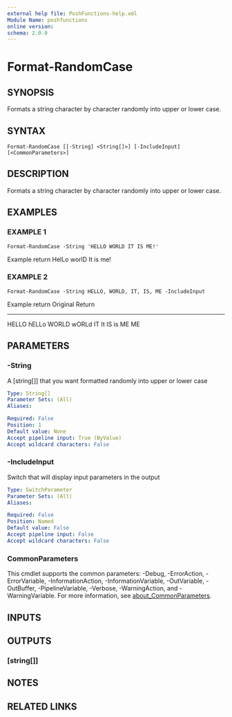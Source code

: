 ```yaml
---
external help file: PoshFunctions-help.xml
Module Name: poshfunctions
online version:
schema: 2.0.0
---
```


# Format-RandomCase

## SYNOPSIS
Formats a string character by character randomly into upper or lower case.

## SYNTAX

```
Format-RandomCase [[-String] <String[]>] [-IncludeInput] [<CommonParameters>]
```

## DESCRIPTION
Formats a string character by character randomly into upper or lower case.

## EXAMPLES

### EXAMPLE 1
```
Format-RandomCase -String 'HELLO WORLD IT IS ME!'
```

Example return
HelLo worlD It is me!

### EXAMPLE 2
```
Format-RandomCase -String HELLO, WORLD, IT, IS, ME -IncludeInput
```

Example return
Original Return
-------- ------
HELLO    hELLo
WORLD    wORLd
IT       It
IS       is
ME       ME

## PARAMETERS

### -String
A \[string\[\]\] that you want formatted randomly into upper or lower case

```yaml
Type: String[]
Parameter Sets: (All)
Aliases:

Required: False
Position: 1
Default value: None
Accept pipeline input: True (ByValue)
Accept wildcard characters: False
```

### -IncludeInput
Switch that will display input parameters in the output

```yaml
Type: SwitchParameter
Parameter Sets: (All)
Aliases:

Required: False
Position: Named
Default value: False
Accept pipeline input: False
Accept wildcard characters: False
```

### CommonParameters
This cmdlet supports the common parameters: -Debug, -ErrorAction, -ErrorVariable, -InformationAction, -InformationVariable, -OutVariable, -OutBuffer, -PipelineVariable, -Verbose, -WarningAction, and -WarningVariable. For more information, see [about_CommonParameters](http://go.microsoft.com/fwlink/?LinkID=113216).

## INPUTS

## OUTPUTS

### [string[]]
## NOTES

## RELATED LINKS
